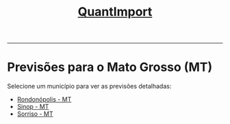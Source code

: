 <header>
    <h1><a href="https://quantimportbrazil.github.io/Sobre/">QuantImport</a></h1>
</header>

---

# Previsões para o Mato Grosso (MT)

Selecione um município para ver as previsões detalhadas:

* [Rondonópolis - MT](https://quantimportbrazil.github.io/Rondonopolis-MT/)
* [Sinop - MT](https://quantimportbrazil.github.io/Sinop-MT/)
* [Sorriso - MT](https://quantimportbrazil.github.io/Sorriso-MT/)
